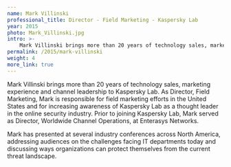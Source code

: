 ```yaml
---
name: Mark Villinski
professional_title: Director - Field Marketing - Kaspersky Lab
year: 2015
photo: Mark_Villinski.jpg
intro: >-
    Mark Villinski brings more than 20 years of technology sales, marketing experience and channel leadership to Kaspersky Lab. As Director, Field Marketing, Mark is responsible for field marketing efforts in the United States and for increasing awareness of Kaspersky Lab as a thought leader in the online security industry.
permalink: /2015/mark-villinski
weight: 4
more_link: true
---
```


Mark Villinski brings more than 20 years of technology sales, marketing experience and channel leadership to Kaspersky Lab. As Director, Field Marketing, Mark is responsible for field marketing efforts in the United States and for increasing awareness of Kaspersky Lab as a thought leader in the online security industry. Prior to joining Kaspersky Lab, Mark served as Director, Worldwide Channel Operations, at Enterasys Networks.

Mark has presented at several industry conferences across North America, addressing audiences on the challenges facing IT departments today and discussing ways organizations can protect themselves from the current threat landscape.